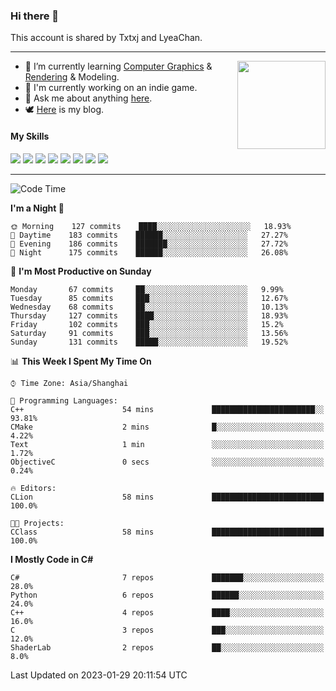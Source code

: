 ### Hi there 👋

This account is shared by Txtxj and LyeaChan.

---

<img align="right" height="141" src="https://github-readme-stats.vercel.app/api?username=txtxj&theme=tokyonight&show_icons=true&count_private=true">

- 🌱 I’m currently learning [Computer Graphics](https://github.com/txtxj/GAMES101) & [Rendering](https://github.com/txtxj/GAMES202) & 
Modeling.
- 🐶 I'm currently working on an indie game.
- 💬 Ask me about anything [here](https://github.com/txtxj/txtxj/issues).
- 🕊️ [Here](https://txtxj.top) is my blog.

#### My Skills

![](https://img.shields.io/badge/C%23-239120?logo=csharp&logoColor=fff)
![](https://img.shields.io/badge/Unity-000000?logo=unity&logoColor=fff)
![](https://img.shields.io/badge/Python-3e74a2?logo=python&logoColor=fff)
![](https://img.shields.io/badge/C++-65318e?logo=cplusplus&logoColor=fff)
![](https://img.shields.io/badge/C-5654a2?logo=c&logoColor=fff)
![](https://img.shields.io/badge/Blender-f5792a?logo=blender&logoColor=fff)
![](https://img.shields.io/badge/OpenJDK-ffffff?logo=openjdk&logoColor=000)
![](https://img.shields.io/badge/SQL-cc2927?logo=microsoftsqlserver&logoColor=fff)

---

<!--START_SECTION:waka-->
![Code Time](http://img.shields.io/badge/Code%20Time-631%20hrs%2025%20mins-blue)

**I'm a Night 🦉** 

```text
🌞 Morning    127 commits    ████░░░░░░░░░░░░░░░░░░░░░   18.93% 
🌆 Daytime    183 commits    ██████░░░░░░░░░░░░░░░░░░░   27.27% 
🌃 Evening    186 commits    ███████░░░░░░░░░░░░░░░░░░   27.72% 
🌙 Night      175 commits    ██████░░░░░░░░░░░░░░░░░░░   26.08%

```
📅 **I'm Most Productive on Sunday** 

```text
Monday       67 commits     ██░░░░░░░░░░░░░░░░░░░░░░░   9.99% 
Tuesday      85 commits     ███░░░░░░░░░░░░░░░░░░░░░░   12.67% 
Wednesday    68 commits     ██░░░░░░░░░░░░░░░░░░░░░░░   10.13% 
Thursday     127 commits    ████░░░░░░░░░░░░░░░░░░░░░   18.93% 
Friday       102 commits    ███░░░░░░░░░░░░░░░░░░░░░░   15.2% 
Saturday     91 commits     ███░░░░░░░░░░░░░░░░░░░░░░   13.56% 
Sunday       131 commits    █████░░░░░░░░░░░░░░░░░░░░   19.52%

```


📊 **This Week I Spent My Time On** 

```text
⌚︎ Time Zone: Asia/Shanghai

💬 Programming Languages: 
C++                      54 mins             ███████████████████████░░   93.81% 
CMake                    2 mins              █░░░░░░░░░░░░░░░░░░░░░░░░   4.22% 
Text                     1 min               ░░░░░░░░░░░░░░░░░░░░░░░░░   1.72% 
ObjectiveC               0 secs              ░░░░░░░░░░░░░░░░░░░░░░░░░   0.24%

🔥 Editors: 
CLion                    58 mins             █████████████████████████   100.0%

🐱‍💻 Projects: 
CClass                   58 mins             █████████████████████████   100.0%

```

**I Mostly Code in C#** 

```text
C#                       7 repos             ███████░░░░░░░░░░░░░░░░░░   28.0% 
Python                   6 repos             ██████░░░░░░░░░░░░░░░░░░░   24.0% 
C++                      4 repos             ████░░░░░░░░░░░░░░░░░░░░░   16.0% 
C                        3 repos             ███░░░░░░░░░░░░░░░░░░░░░░   12.0% 
ShaderLab                2 repos             ██░░░░░░░░░░░░░░░░░░░░░░░   8.0%

```



 Last Updated on 2023-01-29 20:11:54 UTC
<!--END_SECTION:waka-->
